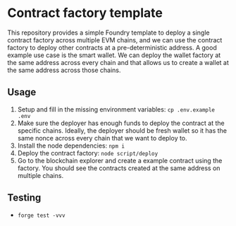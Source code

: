 # Contract factory template

This repository provides a simple Foundry template to deploy a single contract factory across multiple EVM chains, and we can use the contract factory to deploy other contracts at a pre-deterministic address. A good example use case is the smart wallet. We can deploy the wallet factory at the same address across every chain and that allows us to create a wallet at the same address across those chains.

## Usage

1. Setup and fill in the missing environment variables: `cp .env.example .env`
1. Make sure the deployer has enough funds to deploy the contract at the specific chains. Ideally, the deployer should be fresh wallet so it has the same nonce across every chain that we want to deploy to.
1. Install the node dependencies: `npm i`
1. Deploy the contract factory: `node script/deploy`
1. Go to the blockchain explorer and create a example contract using the factory. You should see the contracts created at the same address on multiple chains.

## Testing

- `forge test -vvv`

